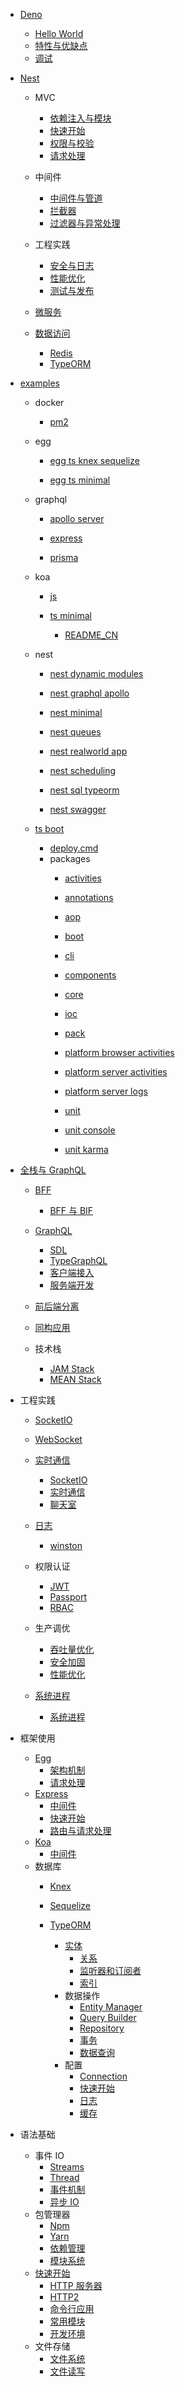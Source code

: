   - [Deno](/Deno/README.md)
    - [Hello World](/Deno/Hello%20World.md)
    - [特性与优缺点](/Deno/特性与优缺点.md)
    - [调试](/Deno/调试.md)
  - [Nest](/Nest/README.md)
    - MVC
      - [依赖注入与模块](/Nest/MVC/依赖注入与模块.md)
      - [快速开始](/Nest/MVC/快速开始.md)
      - [权限与校验](/Nest/MVC/权限与校验.md)
      - [请求处理](/Nest/MVC/请求处理.md)
    - 中间件
      - [中间件与管道](/Nest/中间件/中间件与管道.md)
      - [拦截器](/Nest/中间件/拦截器.md)
      - [过滤器与异常处理](/Nest/中间件/过滤器与异常处理.md)
    - 工程实践
      - [安全与日志](/Nest/工程实践/安全与日志.md)
      - [性能优化](/Nest/工程实践/性能优化.md)
      - [测试与发布](/Nest/工程实践/测试与发布.md)
    - [微服务](/Nest/微服务/README.md)
      
    - [数据访问](/Nest/数据访问/README.md)
      - [Redis](/Nest/数据访问/Redis.md)
      - [TypeORM](/Nest/数据访问/TypeORM.md)
  - [examples](/examples/README.md)
    - docker
      - [pm2](/examples/docker/pm2/README.md)
        
    - egg
      - [egg ts knex sequelize](/examples/egg/egg-ts-knex-sequelize/README.md)
        
      - [egg ts minimal](/examples/egg/egg-ts-minimal/README.md)
        
    - graphql
      - [apollo server](/examples/graphql/apollo-server/README.md)
        
      - [express](/examples/graphql/express/README.md)
        
      - [prisma](/examples/graphql/prisma/README.md)
        
    - koa
      - [js](/examples/koa/js/README.md)
        
      - [ts minimal](/examples/koa/ts-minimal/README.md)
        - [README_CN](/examples/koa/ts-minimal/README_CN.md)
    - nest
      - [nest dynamic modules](/examples/nest/nest-dynamic-modules/README.md)
        
      - [nest graphql apollo](/examples/nest/nest-graphql-apollo/README.md)
        
      - [nest minimal](/examples/nest/nest-minimal/README.md)
        
      - [nest queues](/examples/nest/nest-queues/README.md)
        
      - [nest realworld app](/examples/nest/nest-realworld-app/README.md)
        
      - [nest scheduling](/examples/nest/nest-scheduling/README.md)
        
      - [nest sql typeorm](/examples/nest/nest-sql-typeorm/README.md)
        
      - [nest swagger](/examples/nest/nest-swagger/README.md)
        
    - [ts boot](/examples/ts-boot/README.md)
      - [deploy.cmd](/examples/ts-boot/deploy.cmd)
      - packages
        - [activities](/examples/ts-boot/packages/activities/README.md)
          
        - [annotations](/examples/ts-boot/packages/annotations/README.md)
          
        - [aop](/examples/ts-boot/packages/aop/README.md)
          
        - [boot](/examples/ts-boot/packages/boot/README.md)
          
        - [cli](/examples/ts-boot/packages/cli/README.md)
          
        - [components](/examples/ts-boot/packages/components/README.md)
          
        - [core](/examples/ts-boot/packages/core/README.md)
          
        - [ioc](/examples/ts-boot/packages/ioc/README.md)
          
        - [pack](/examples/ts-boot/packages/pack/README.md)
          
        - [platform browser activities](/examples/ts-boot/packages/platform-browser-activities/README.md)
          
        - [platform server activities](/examples/ts-boot/packages/platform-server-activities/README.md)
          
        - [platform server logs](/examples/ts-boot/packages/platform-server-logs/README.md)
          
        - [unit](/examples/ts-boot/packages/unit/README.md)
          
        - [unit console](/examples/ts-boot/packages/unit-console/README.md)
          
        - [unit karma](/examples/ts-boot/packages/unit-karma/README.md)
          
  - [全栈与 GraphQL](/全栈与%20GraphQL/README.md)
    - [BFF](/全栈与%20GraphQL/BFF/README.md)
      - [BFF 与 BIF](/全栈与%20GraphQL/BFF/BFF%20与%20BIF.md)
    - [GraphQL](/全栈与%20GraphQL/GraphQL/README.md)
      - [SDL](/全栈与%20GraphQL/GraphQL/SDL.md)
      - [TypeGraphQL](/全栈与%20GraphQL/GraphQL/TypeGraphQL.md)
      - [客户端接入](/全栈与%20GraphQL/GraphQL/客户端接入.md)
      - [服务端开发](/全栈与%20GraphQL/GraphQL/服务端开发.md)
    - [前后端分离](/全栈与%20GraphQL/前后端分离/README.md)
      
    - [同构应用](/全栈与%20GraphQL/同构应用/README.md)
      
    - 技术栈
      - [JAM Stack](/全栈与%20GraphQL/技术栈/JAM%20Stack.md)
      - [MEAN Stack](/全栈与%20GraphQL/技术栈/MEAN%20Stack.md)
  - 工程实践
    - [SocketIO](/工程实践/SocketIO/README.md)
      
    - [WebSocket](/工程实践/WebSocket/README.md)
      
    - [实时通信](/工程实践/实时通信/README.md)
      - [SocketIO](/工程实践/实时通信/SocketIO.md)
      - [实时通信](/工程实践/实时通信/实时通信.md)
      - [聊天室](/工程实践/实时通信/聊天室.md)
    - [日志](/工程实践/日志/README.md)
      - [winston](/工程实践/日志/winston.md)
    - 权限认证
      - [JWT](/工程实践/权限认证/JWT.md)
      - [Passport](/工程实践/权限认证/Passport.md)
      - [RBAC](/工程实践/权限认证/RBAC.md)
    - 生产调优
      - [吞吐量优化](/工程实践/生产调优/吞吐量优化.md)
      - [安全加固](/工程实践/生产调优/安全加固.md)
      - [性能优化](/工程实践/生产调优/性能优化.md)
    - [系统进程](/工程实践/系统进程/README.md)
      - [系统进程](/工程实践/系统进程/系统进程.md)
  - 框架使用
    - [Egg](/框架使用/Egg/README.md)
      - [架构机制](/框架使用/Egg/架构机制.md)
      - [请求处理](/框架使用/Egg/请求处理.md)
    - [Express](/框架使用/Express/README.md)
      - [中间件](/框架使用/Express/中间件.md)
      - [快速开始](/框架使用/Express/快速开始.md)
      - [路由与请求处理](/框架使用/Express/路由与请求处理.md)
    - [Koa](/框架使用/Koa/README.md)
      - [中间件](/框架使用/Koa/中间件.md)
    - 数据库
      - [Knex](/框架使用/数据库/Knex/README.md)
        
      - [Sequelize](/框架使用/数据库/Sequelize/README.md)
        
      - [TypeORM](/框架使用/数据库/TypeORM/README.md)
        - [实体](/框架使用/数据库/TypeORM/实体/README.md)
          - [关系](/框架使用/数据库/TypeORM/实体/关系.md)
          - [监听器和订阅者](/框架使用/数据库/TypeORM/实体/监听器和订阅者.md)
          - [索引](/框架使用/数据库/TypeORM/实体/索引.md)
        - 数据操作
          - [Entity Manager](/框架使用/数据库/TypeORM/数据操作/Entity%20Manager.md)
          - [Query Builder](/框架使用/数据库/TypeORM/数据操作/Query%20Builder.md)
          - [Repository](/框架使用/数据库/TypeORM/数据操作/Repository.md)
          - [事务](/框架使用/数据库/TypeORM/数据操作/事务.md)
          - [数据查询](/框架使用/数据库/TypeORM/数据操作/数据查询.md)
        - 配置
          - [Connection](/框架使用/数据库/TypeORM/配置/Connection.md)
          - [快速开始](/框架使用/数据库/TypeORM/配置/快速开始.md)
          - [日志](/框架使用/数据库/TypeORM/配置/日志.md)
          - [缓存](/框架使用/数据库/TypeORM/配置/缓存.md)
  - 语法基础
    - 事件 IO
      - [Streams](/语法基础/事件%20IO/Streams.md)
      - [Thread](/语法基础/事件%20IO/Thread.md)
      - [事件机制](/语法基础/事件%20IO/事件机制.md)
      - [异步 IO](/语法基础/事件%20IO/异步%20IO.md)
    - 包管理器
      - [Npm](/语法基础/包管理器/Npm.md)
      - [Yarn](/语法基础/包管理器/Yarn.md)
      - [依赖管理](/语法基础/包管理器/依赖管理.md)
      - [模块系统](/语法基础/包管理器/模块系统.md)
    - [快速开始](/语法基础/快速开始/README.md)
      - [HTTP 服务器](/语法基础/快速开始/HTTP%20服务器.md)
      - [HTTP2](/语法基础/快速开始/HTTP2.md)
      - [命令行应用](/语法基础/快速开始/命令行应用.md)
      - [常用模块](/语法基础/快速开始/常用模块.md)
      - [开发环境](/语法基础/快速开始/开发环境.md)
    - 文件存储
      - [文件系统](/语法基础/文件存储/文件系统.md)
      - [文件读写](/语法基础/文件存储/文件读写.md)